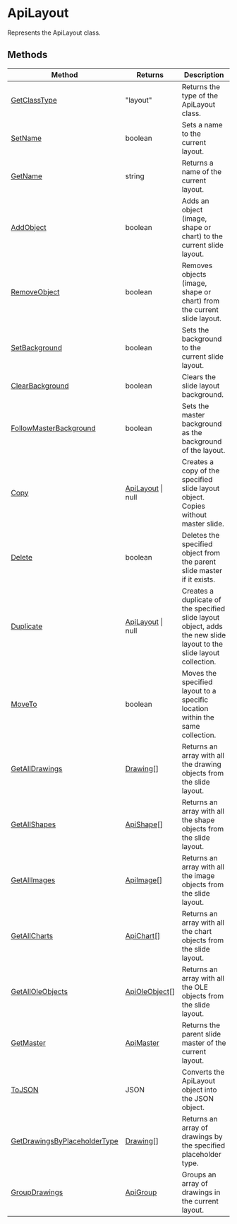 # ApiLayout

Represents the ApiLayout class.


## Methods

| Method | Returns | Description |
| ------ | ------- | ----------- |
| [GetClassType](./Methods/GetClassType.md) | "layout" | Returns the type of the ApiLayout class. |
| [SetName](./Methods/SetName.md) | boolean | Sets a name to the current layout. |
| [GetName](./Methods/GetName.md) | string | Returns a name of the current layout. |
| [AddObject](./Methods/AddObject.md) | boolean | Adds an object (image, shape or chart) to the current slide layout. |
| [RemoveObject](./Methods/RemoveObject.md) | boolean | Removes objects (image, shape or chart) from the current slide layout. |
| [SetBackground](./Methods/SetBackground.md) | boolean | Sets the background to the current slide layout. |
| [ClearBackground](./Methods/ClearBackground.md) | boolean | Clears the slide layout background. |
| [FollowMasterBackground](./Methods/FollowMasterBackground.md) | boolean | Sets the master background as the background of the layout. |
| [Copy](./Methods/Copy.md) | [ApiLayout](../ApiLayout/ApiLayout.md) \| null | Creates a copy of the specified slide layout object. Copies without master slide. |
| [Delete](./Methods/Delete.md) | boolean | Deletes the specified object from the parent slide master if it exists. |
| [Duplicate](./Methods/Duplicate.md) | [ApiLayout](../ApiLayout/ApiLayout.md) \| null | Creates a duplicate of the specified slide layout object, adds the new slide layout to the slide layout collection. |
| [MoveTo](./Methods/MoveTo.md) | boolean | Moves the specified layout to a specific location within the same collection. |
| [GetAllDrawings](./Methods/GetAllDrawings.md) | [Drawing](../Enumeration/Drawing.md)[] | Returns an array with all the drawing objects from the slide layout. |
| [GetAllShapes](./Methods/GetAllShapes.md) | [ApiShape](../ApiShape/ApiShape.md)[] | Returns an array with all the shape objects from the slide layout. |
| [GetAllImages](./Methods/GetAllImages.md) | [ApiImage](../ApiImage/ApiImage.md)[] | Returns an array with all the image objects from the slide layout. |
| [GetAllCharts](./Methods/GetAllCharts.md) | [ApiChart](../ApiChart/ApiChart.md)[] | Returns an array with all the chart objects from the slide layout. |
| [GetAllOleObjects](./Methods/GetAllOleObjects.md) | [ApiOleObject](../ApiOleObject/ApiOleObject.md)[] | Returns an array with all the OLE objects from the slide layout. |
| [GetMaster](./Methods/GetMaster.md) | [ApiMaster](../ApiMaster/ApiMaster.md) | Returns the parent slide master of the current layout. |
| [ToJSON](./Methods/ToJSON.md) | JSON | Converts the ApiLayout object into the JSON object. |
| [GetDrawingsByPlaceholderType](./Methods/GetDrawingsByPlaceholderType.md) | [Drawing](../Enumeration/Drawing.md)[] | Returns an array of drawings by the specified placeholder type. |
| [GroupDrawings](./Methods/GroupDrawings.md) | [ApiGroup](../ApiGroup/ApiGroup.md) | Groups an array of drawings in the current layout. |

